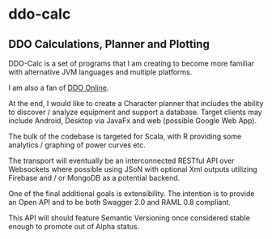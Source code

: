 # ddo-calc

## DDO Calculations, Planner and Plotting


DDO-Calc is a set of programs that I am creating to become more familiar with alternative JVM languages and multiple platforms.

I am also a fan of [DDO Online](http://www.ddo.com).

At the end, I would like to create a Character planner that includes the ability to discover / analyze equipment and support a database.  Target clients may include Android, Desktop via JavaFx and web (possible Google Web App).

The bulk of the codebase is targeted for Scala, with R providing some analytics / graphing of power curves etc.

The transport will eventually be an interconnected RESTful API over Websockets where possible using JSoN with optional Xml outputs utilizing Firebase and / or MongoDB as a potential backend.

One of the final additional goals is extensibility.  The intention is to provide an Open API and to be both Swagger 2.0 and RAML 0.8 compliant.

This API will should feature Semantic Versioning once considered stable enough to promote out of Alpha status.
